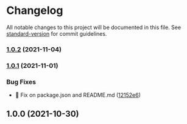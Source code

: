 # Changelog

All notable changes to this project will be documented in this file. See [standard-version](https://github.com/conventional-changelog/standard-version) for commit guidelines.

### [1.0.2](https://github.com/fernandoaabel/ngx-advanced-material-table/compare/v1.0.1...v1.0.2) (2021-11-04)

### [1.0.1](https://github.com/fernandoaabel/ngx-advanced-material-table/compare/v1.0.0...v1.0.1) (2021-11-01)


### Bug Fixes

* :bug: Fix on package.json and README.md ([12152e6](https://github.com/fernandoaabel/ngx-advanced-material-table/commit/12152e6264b60aa91822aaa0029e46e6baba40b3))

## 1.0.0 (2021-10-30)
